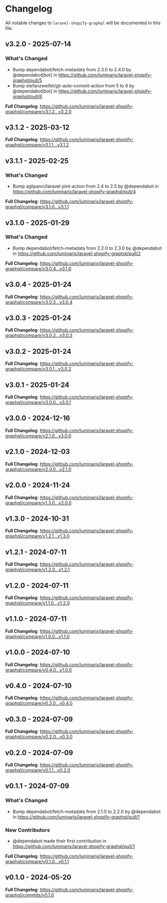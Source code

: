 # Changelog

All notable changes to `laravel-shopify-graphql` will be documented in this file.

## v3.2.0 - 2025-07-14

### What's Changed

* Bump dependabot/fetch-metadata from 2.3.0 to 2.4.0 by @dependabot[bot] in https://github.com/luminarix/laravel-shopify-graphql/pull/5
* Bump stefanzweifel/git-auto-commit-action from 5 to 6 by @dependabot[bot] in https://github.com/luminarix/laravel-shopify-graphql/pull/6

**Full Changelog**: https://github.com/luminarix/laravel-shopify-graphql/compare/v3.1.2...v3.2.0

## v3.1.2 - 2025-03-12

**Full Changelog**: https://github.com/luminarix/laravel-shopify-graphql/compare/v3.1.1...v3.1.2

## v3.1.1 - 2025-02-25

### What's Changed

* Bump aglipanci/laravel-pint-action from 2.4 to 2.5 by @dependabot in https://github.com/luminarix/laravel-shopify-graphql/pull/4

**Full Changelog**: https://github.com/luminarix/laravel-shopify-graphql/compare/v3.1.0...v3.1.1

## v3.1.0 - 2025-01-29

### What's Changed

* Bump dependabot/fetch-metadata from 2.2.0 to 2.3.0 by @dependabot in https://github.com/luminarix/laravel-shopify-graphql/pull/2

**Full Changelog**: https://github.com/luminarix/laravel-shopify-graphql/compare/v3.0.4...v3.1.0

## v3.0.4 - 2025-01-24

**Full Changelog**: https://github.com/luminarix/laravel-shopify-graphql/compare/v3.0.3...v3.0.4

## v3.0.3 - 2025-01-24

**Full Changelog**: https://github.com/luminarix/laravel-shopify-graphql/compare/v3.0.2...v3.0.3

## v3.0.2 - 2025-01-24

**Full Changelog**: https://github.com/luminarix/laravel-shopify-graphql/compare/v3.0.1...v3.0.2

## v3.0.1 - 2025-01-24

**Full Changelog**: https://github.com/luminarix/laravel-shopify-graphql/compare/v3.0.0...v3.0.1

## v3.0.0 - 2024-12-16

**Full Changelog**: https://github.com/luminarix/laravel-shopify-graphql/compare/v2.1.0...v3.0.0

## v2.1.0 - 2024-12-03

**Full Changelog**: https://github.com/luminarix/laravel-shopify-graphql/compare/v2.0.0...v2.1.0

## v2.0.0 - 2024-11-24

**Full Changelog**: https://github.com/luminarix/laravel-shopify-graphql/compare/v1.3.0...v2.0.0

## v1.3.0 - 2024-10-31

**Full Changelog**: https://github.com/luminarix/laravel-shopify-graphql/compare/v1.2.1...v1.3.0

## v1.2.1 - 2024-07-11

**Full Changelog**: https://github.com/luminarix/laravel-shopify-graphql/compare/v1.2.0...v1.2.1

## v1.2.0 - 2024-07-11

**Full Changelog**: https://github.com/luminarix/laravel-shopify-graphql/compare/v1.1.0...v1.2.0

## v1.1.0 - 2024-07-11

**Full Changelog**: https://github.com/luminarix/laravel-shopify-graphql/compare/v1.0.0...v1.1.0

## v1.0.0 - 2024-07-10

**Full Changelog**: https://github.com/luminarix/laravel-shopify-graphql/compare/v0.4.0...v1.0.0

## v0.4.0 - 2024-07-10

**Full Changelog**: https://github.com/luminarix/laravel-shopify-graphql/compare/v0.3.0...v0.4.0

## v0.3.0 - 2024-07-09

**Full Changelog**: https://github.com/luminarix/laravel-shopify-graphql/compare/v0.2.0...v0.3.0

## v0.2.0 - 2024-07-09

**Full Changelog**: https://github.com/luminarix/laravel-shopify-graphql/compare/v0.1.1...v0.2.0

## v0.1.1 - 2024-07-09

### What's Changed

* Bump dependabot/fetch-metadata from 2.1.0 to 2.2.0 by @dependabot in https://github.com/luminarix/laravel-shopify-graphql/pull/1

### New Contributors

* @dependabot made their first contribution in https://github.com/luminarix/laravel-shopify-graphql/pull/1

**Full Changelog**: https://github.com/luminarix/laravel-shopify-graphql/compare/v0.1.0...v0.1.1

## v0.1.0 - 2024-05-20

**Full Changelog**: https://github.com/luminarix/laravel-shopify-graphql/commits/v0.1.0
